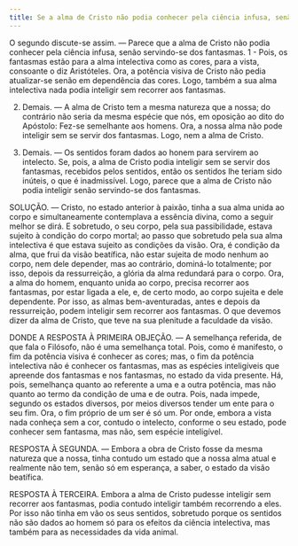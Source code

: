 ```yaml
---
title: Se a alma de Cristo não podia conhecer pela ciência infusa, senão servindo-se dos fantasmas
---
```


O segundo discute-se assim. — Parece que a alma de Cristo não podia conhecer pela ciência infusa, senão servindo-se dos fantasmas.  1 - Pois, os fantasmas estão para a alma intelectiva como as cores, para a vista, consoante o diz Aristóteles. Ora, a potência visiva de Cristo não pedia atualizar-se senão em dependência das cores. Logo, também a sua alma intelectiva nada podia inteligir sem recorrer aos fantasmas.  

2. Demais. — A alma de Cristo tem a mesma natureza que a nossa; do contrário não seria da mesma espécie que nós, em oposição ao dito do Apóstolo: Fez-se semelhante aos homens. Ora, a nossa alma não pode inteligir sem se servir dos fantasmas. Logo, nem a alma de Cristo.  

3. Demais. — Os sentidos foram dados ao honem para servirem ao intelecto. Se, pois, a alma de Cristo podia inteligir sem se servir dos fantasmas, recebidos pelos sentidos, então os sentidos lhe teriam sido inúteis, o que é inadmissível. Logo, parece que a alma de Cristo não podia inteligir senão servindo-se dos fantasmas.  

SOLUÇÃO. — Cristo, no estado anterior à paixão, tinha a sua alma unida ao corpo e simultaneamente contemplava a essência divina, como a seguir melhor se dirá. E sobretudo, o seu corpo, pela sua passibilidade, estava sujeito à condição do corpo mortal; ao passo que sobretudo pela sua alma intelectiva é que estava sujeito as condições da visão. Ora, é condição da alma, que frui da visão beatífica, não estar sujeita de modo nenhum ao corpo, nem dele depender, mas ao contrário, dominá-lo totalmente; por isso, depois da ressurreição, a glória da alma redundará para o corpo. Ora, a alma do homem, enquanto unida ao corpo, precisa recorrer aos fantasmas, por estar ligada a ele, e, de certo modo, ao corpo sujeita e dele dependente. Por isso, as almas bem-aventuradas, antes e depois da ressurreição, podem inteligir sem recorrer aos fantasmas. O que devemos dizer da alma de Cristo, que teve na sua plenitude a faculdade da visão.  

DONDE A RESPOSTA À PRIMEIRA OBJEÇÃO. — A semelhança referida, de que fala o Filósofo, não é uma semelhança total. Pois, como é manifesto, o fim da potência visiva é conhecer as cores; mas, o fim da potência intelectiva não é conhecer os fantasmas, mas as espécies inteligíveis que apreende dos fantasmas e nos fantasmas, no estado da vida presente. Há, pois, semelhança quanto ao referente a uma e a outra potência, mas não quanto ao termo da condição de uma e de outra. Pois, nada impede, segundo os estados diversos, por meios diversos tender um ente para o seu fim. Ora, o fim próprio de um ser é só um. Por onde, embora a vista nada conheça sem a cor, contudo o intelecto, conforme o seu estado, pode conhecer sem fantasma, mas não, sem espécie inteligível.  

RESPOSTA À SEGUNDA. — Embora a obra de Cristo fosse da mesma natureza que a nossa, tinha contudo um estado que a nossa alma atual e realmente não tem, senão só em esperança, a saber, o estado da visão beatífica.  

RESPOSTA À TERCEIRA. Embora a alma de Cristo pudesse inteligir sem recorrer aos fantasmas, podia contudo inteligir também recorrendo a eles. Por isso não tinha em vão os seus sentidos, sobretudo porque os sentidos não são dados ao homem só para os efeitos da ciência intelectiva, mas também para as necessidades da vida animal.